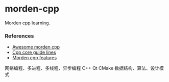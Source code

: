 # morden-cpp

Morden cpp learning.

### References
- [Awesome morden cpp](https://github.com/rigtorp/awesome-modern-cpp)
- [Cpp core guide lines](https://github.com/isocpp/CppCoreGuidelines)
- [Morden cpp features](https://github.com/AnthonyCalandra/modern-cpp-features)

网络编程、多进程、多线程、异步编程
C++
Qt
CMake
数据结构、算法、设计模式

